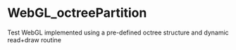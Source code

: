 # WebGL_octreePartition
Test WebGL implemented using a pre-defined octree structure and dynamic read+draw routine
